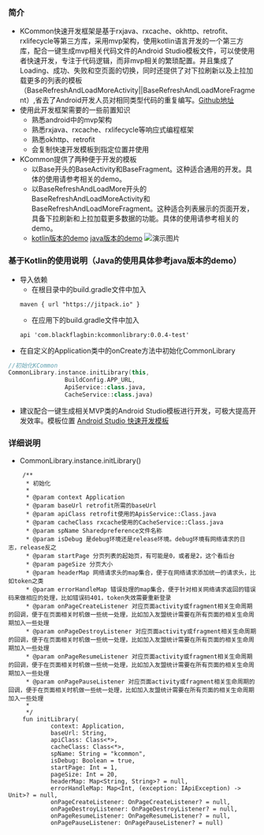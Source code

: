 ### 简介
* KCommon快速开发框架是基于rxjava、rxcache、okhttp、retrofit、rxlifecycle等第三方库，采用mvp架构，使用kotlin语言开发的一个第三方库，配合一键生成mvp相关代码文件的Android Studio模板文件，可以使使用者快速开发，专注于代码逻辑，而非mvp相关的繁琐配置。并且集成了Loading、成功、失败和空页面的切换，同时还提供了对下拉刷新以及上拉加载更多的列表的模板（BaseRefreshAndLoadMoreActivity||BaseRefreshAndLoadMoreFragment）,省去了Android开发人员对相同类型代码的重复编写。[Github地址](https://github.com/BlackFlagBin/KCommonProject)
* 使用此开发框架需要的一些前置知识
    * 熟悉android中的mvp架构
    * 熟悉rxjava、rxcache、rxlifecycle等响应式编程框架
    * 熟悉okhttp、retrofit
    * 会复制快速开发模板到指定位置并使用
* KCommon提供了两种便于开发的模板
    * 以Base开头的BaseActivity和BaseFragment。这种适合通用的开发。具体的使用请参考相关的demo。
    * 以BaseRefreshAndLoadMore开头的BaseRefreshAndLoadMoreActivity和BaseRefreshAndLoadMoreFragment。这种适合列表展示的页面开发，具备下拉刷新和上拉加载更多数据的功能。具体的使用请参考相关的demo。
    * [kotlin版本的demo](https://github.com/BlackFlagBin/KCommonProject) [java版本的demo](https://github.com/BlackFlagBin/KCommonDemoWithJava)
![演示图片](https://user-gold-cdn.xitu.io/2018/3/30/16274b03e3f9e26b)
### 基于Kotlin的使用说明（Java的使用具体参考java版本的demo）
* 导入依赖
    * 在根目录中的build.gradle文件中加入
    ```
    maven { url "https://jitpack.io" }
    ```
    * 在应用下的build.gradle文件中加入
    ```
    api 'com.blackflagbin:kcommonlibrary:0.0.4-test'
* 在自定义的Application类中的onCreate方法中初始化CommonLibrary
```kotlin
//初始化KCommon
CommonLibrary.instance.initLibrary(this,
                BuildConfig.APP_URL,
                ApiService::class.java,
                CacheService::class.java)
```
* 建议配合一键生成相关MVP类的Android Studio模板进行开发，可极大提高开发效率。模板位置 [Android Studio 快速开发模板](https://github.com/BlackFlagBin/KCommonTemplate)

### 详细说明
* CommonLibrary.instance.initLibrary()
```
    /**
     * 初始化
     *
     * @param context Application
     * @param baseUrl retrofit所需的baseUrl
     * @param apiClass retrofit使用的ApisService::Class.java
     * @param cacheClass rxcache使用的CacheService::Class.java
     * @param spName Sharedpreference文件名称
     * @param isDebug 是debug环境还是release环境。debug环境有网络请求的日志，release反之
     * @param startPage 分页列表的起始页，有可能是0，或者是2，这个看后台
     * @param pageSize 分页大小
     * @param headerMap 网络请求头的map集合，便于在网络请求添加统一的请求头，比如token之类
     * @param errorHandleMap 错误处理的map集合，便于针对相关网络请求返回的错误码来做相应的处理，比如错误码401，token失效需要重新登录
     * @param onPageCreateListener 对应页面activity或fragment相关生命周期的回调，便于在页面相关时机做一些统一处理，比如加入友盟统计需要在所有页面的相关生命周期加入一些处理
     * @param onPageDestroyListener 对应页面activity或fragment相关生命周期的回调，便于在页面相关时机做一些统一处理，比如加入友盟统计需要在所有页面的相关生命周期加入一些处理
     * @param onPageResumeListener 对应页面activity或fragment相关生命周期的回调，便于在页面相关时机做一些统一处理，比如加入友盟统计需要在所有页面的相关生命周期加入一些处理
     * @param onPagePauseListener 对应页面activity或fragment相关生命周期的回调，便于在页面相关时机做一些统一处理，比如加入友盟统计需要在所有页面的相关生命周期加入一些处理
     *
     */
    fun initLibrary(
            context: Application,
            baseUrl: String,
            apiClass: Class<*>,
            cacheClass: Class<*>,
            spName: String = "kcommon",
            isDebug: Boolean = true,
            startPage: Int = 1,
            pageSize: Int = 20,
            headerMap: Map<String, String>? = null,
            errorHandleMap: Map<Int, (exception: IApiException) -> Unit>? = null,
            onPageCreateListener: OnPageCreateListener? = null,
            onPageDestroyListener: OnPageDestroyListener? = null,
            onPageResumeListener: OnPageResumeListener? = null,
            onPagePauseListener: OnPagePauseListener? = null)
```



